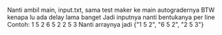 Nanti ambil main, input.txt, sama test maker ke main autogradernya
BTW kenapa lu ada delay lama banget
Jadi inputnya nanti bentukanya per line
Contoh:
    1 5 2
    6 5 2
    2 5 3
Nanti arraynya jadi {"1 5 2", "6 5 2", "2 5 3"}